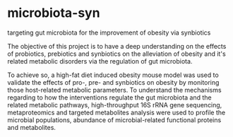 # microbiota-syn
targeting gut microbiota for the improvement of obesity via synbiotics

The objective of this project is to have a deep understanding on the effects of probiotics, prebiotics and synbiotics on the alleviation of obesity and it's related metabolic disorders via the regulation of gut microbiota.

To achieve so, a high-fat diet induced obesity mouse model was used to validate the effects of pro-, pre- and synbiotics on obesity by monitoring those host-related metabolic parameters. To understand the mechanisms regarding to how the interventions regulate the gut microbiota and the related metabolic pathways, high-throughput 16S rRNA gene sequencing, metaproteomics and targeted metabolites analysis were used to profile the microbial populations, abundance of microbial-related functional proteins and metabolites.
